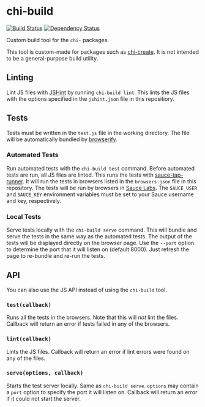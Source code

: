 # chi-build

[![Build Status](https://travis-ci.org/conradz/chi-build.png?branch=master)](https://travis-ci.org/conradz/chi-build)
[![Dependency Status](https://gemnasium.com/conradz/chi-build.png)](https://gemnasium.com/conradz/chi-build)

Custom build tool for the `chi-` packages.

This tool is custom-made for packages such as
[chi-create](https://github.com/conradz/chi-create). It is not intended to be a
general-purpose build utility.

## Linting

Lint JS files with [JSHint](http://jshint.com/) by running `chi-build lint`.
This lints the JS files with the options specified in the `jshint.json` file in
this repositiory.

## Tests

Tests must be written in the `test.js` file in the working directory. The file
will be automatically bundled by
[browserify](https://github.com/substack/node-browserify).

### Automated Tests

Run automated tests with the `chi-build test` command. Before automated tests
are run, all JS files are linted. This runs the tests with
[sauce-tap-runner](https://github.com/conradz/sauce-tap-runner). It will run the
tests in browsers listed in the `browsers.json` file in this repository. The
tests will be run by browsers in [Sauce Labs](https://saucelabs.com/). The
`SAUCE_USER` and `SAUCE_KEY` environment variables must be set to your Sauce
username and key, respectively.

### Local Tests

Serve tests locally with the `chi-build serve` command. This will bundle and
serve the tests in the same way as the automated tests. The output of the tests
will be displayed directly on the browser page. Use the `--port` option to
determine the port that it will listen on (default 8000). Just refresh the page
to re-bundle and re-run the tests.

## API

You can also use the JS API instead of using the `chi-build` tool.

### `test(callback)`

Runs all the tests in the browsers. Note that this will *not* lint the files.
Callback will return an error if tests failed in any of the browsers.

### `lint(callback)`

Lints the JS files. Callback will return an error if lint errors were found on
any of the files.

### `serve(options, callback)`

Starts the test server locally. Same as `chi-build serve`. `options` may contain
a `port` option to specify the port it will listen on. Callback will return an
error if it could not start the server.
